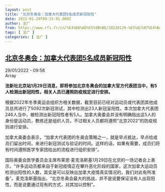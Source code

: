 ```yaml
---
layout: post
title: "北京冬奥会：加拿大代表团5名成员新冠阳性"
date: 2022-01-29T09:15:01.000Z
author: 法广
from: https://www.rfi.fr/cn/%E4%B8%AD%E5%9B%BD/20220129-%E5%8C%97%E4%BA%AC%E5%86%AC%E5%A5%A5%E4%BC%9A-%E5%8A%A0%E6%8B%BF%E5%A4%A7%E4%BB%A3%E8%A1%A8%E5%9B%A25%E5%90%8D%E6%88%90%E5%91%98%E6%96%B0%E5%86%A0%E9%98%B3%E6%80%A7
tags: [ 法广 ]
categories: [ 法广 ]
---
```

<!--1643447701000-->
[北京冬奥会：加拿大代表团5名成员新冠阳性](https://www.rfi.fr/cn/%E4%B8%AD%E5%9B%BD/20220129-%E5%8C%97%E4%BA%AC%E5%86%AC%E5%A5%A5%E4%BC%9A-%E5%8A%A0%E6%8B%BF%E5%A4%A7%E4%BB%A3%E8%A1%A8%E5%9B%A25%E5%90%8D%E6%88%90%E5%91%98%E6%96%B0%E5%86%A0%E9%98%B3%E6%80%A7)
------

<div>
<div>29/01/2022 - 09:58</div>Array<p><strong>                    法新社北京站1月29日消息，即将参加北京冬奥会的加拿大官方代表团当中，有5人检测出新冠阳性，相关人员已遵照防疫规定进行安排。                </strong></p><div >                    <p>根据2022年冬季奥运会组织方相关数据，截至目前已经对运动员或代表团其他成员总共进行了5092次新冠测试，其中检测出23人新冠呈阳性。本次加拿大代表团246人当中，被检测出新冠阳性者有5人。加拿大奥委会并没有明确指出这5人的身份是运动员，教练还是组织人员，不过相关人员都将遵照“北京2022”的防疫规则进行安排。</p><p>加拿大奥委会表示，“加拿大代表团的冬奥会策略之一，就是早点抵达，早点给成员们留出时间，来进行新冠测试与验证的时间。这样的话，如果有需要，成员们将有时间遵照医学专家团给出的流程进行组织安排”。</p><p>国际奥委会医学委员会主席布莱恩·麦克洛斯基1月29日在北京的一场记者会上表示，“许多运动员都来自于新冠疫情正在攀升恶化阶段的国家，这次加拿大运动员检测出阳性的人数，其实是可以反映出加拿大疫情真实情况的，我们对此有所准备”。麦克洛斯基指出，“北京冬奥会最大的挑战，并不是说要保证没有人出现阳性，而是说要通过现有的方式，对其加以控制”。</p>                                            <div data-selfpromo-newsletter>    </div>    <div data-selfpromo-app>    </div>                </div>
</div>
